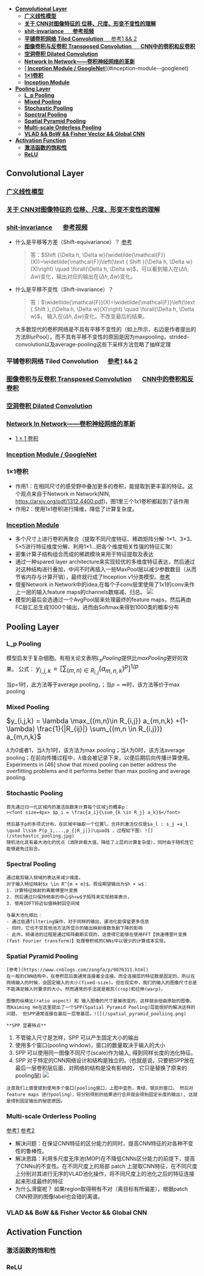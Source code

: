 <!-- TOC -->

- [**Convolutional Layer**](#convolutional-layer)
  - [**广义线性模型**](#%e5%b9%bf%e4%b9%89%e7%ba%bf%e6%80%a7%e6%a8%a1%e5%9e%8b)
  - [**关于 CNN对图像特征的 位移、尺度、形变不变性的理解**](#%e5%85%b3%e4%ba%8e-cnn%e5%af%b9%e5%9b%be%e5%83%8f%e7%89%b9%e5%be%81%e7%9a%84-%e4%bd%8d%e7%a7%bb%e5%b0%ba%e5%ba%a6%e5%bd%a2%e5%8f%98%e4%b8%8d%e5%8f%98%e6%80%a7%e7%9a%84%e7%90%86%e8%a7%a3)
  - [**shit-invariance $\quad$ 参考视频**](#shit-invariance-quad-%e5%8f%82%e8%80%83%e8%a7%86%e9%a2%91)
  - [**平铺卷积网络 Tiled Convolution** $\quad$参考1 && 2](#%e5%b9%b3%e9%93%ba%e5%8d%b7%e7%a7%af%e7%bd%91%e7%bb%9c-tiled-convolution-quad%e5%8f%82%e8%80%831--2)
  - [**图像卷积与反卷积 Transposed Convolution $\quad$ CNN中的卷积和反卷积**](#%e5%9b%be%e5%83%8f%e5%8d%b7%e7%a7%af%e4%b8%8e%e5%8f%8d%e5%8d%b7%e7%a7%af-transposed-convolution-quad-cnn%e4%b8%ad%e7%9a%84%e5%8d%b7%e7%a7%af%e5%92%8c%e5%8f%8d%e5%8d%b7%e7%a7%af)
  - [**空洞卷积 Dilated Convolution**](#%e7%a9%ba%e6%b4%9e%e5%8d%b7%e7%a7%af-dilated-convolution)
  - [**Network In Network——卷积神经网络的革新**](#network-in-network%e5%8d%b7%e7%a7%af%e7%a5%9e%e7%bb%8f%e7%bd%91%e7%bb%9c%e7%9a%84%e9%9d%a9%e6%96%b0)
  - [**[ Inception Module / GoogleNet]()**](#inception-module--googlenet)
  - [**1×1卷积**](#1%c3%971%e5%8d%b7%e7%a7%af)
  - [**Inception Module**](#inception-module)
- [**Pooling Layer**](#pooling-layer)
  - [**L_p Pooling**](#lp-pooling)
  - [<b>Mixed Pooling</b>](#bmixed-poolingb)
  - [<b>Stochastic Pooling</b>](#bstochastic-poolingb)
  - [<b>Spectral Pooling</b>](#bspectral-poolingb)
  - [**Spatial Pyramid Pooling**](#spatial-pyramid-pooling)
  - [<b>Multi-scale Orderless Pooling</b>](#bmulti-scale-orderless-poolingb)
  - [**VLAD && BoW && Fisher Vector && Global CNN**](#vlad--bow--fisher-vector--global-cnn)
- [**Activation Function**](#activation-function)
  - [**激活函数的饱和性**](#%e6%bf%80%e6%b4%bb%e5%87%bd%e6%95%b0%e7%9a%84%e9%a5%b1%e5%92%8c%e6%80%a7)
  - [**ReLU**](#relu)

<!-- /TOC -->

## **Convolutional Layer**
### **[广义线性模型](https://blog.csdn.net/weixin_37140379/article/details/82289704)**

### **[关于 CNN对图像特征的 位移、尺度、形变不变性的理解](https://blog.csdn.net/voxel_grid/article/details/79275637)**

### **[shit-invariance](https://www.cnblogs.com/fydeblog/p/11083664.html) $\quad$  [参考视频](https://www.bilibili.com/video/av63925068)**
  - 什么是平移等方差（Shift-equivariance）？ [参考](https://www.cnblogs.com/fydeblog/p/11083664.html)
    >答：$Shift {\Delta h, \Delta w}(\widetilde{\mathcal{F}}(X))=\widetilde{\mathcal{F}}\left(\text { Shift }{\Delta h, \Delta w}(X)\right) \quad \forall(\Delta h, \Delta w)$，可以看到输入在$(\Delta h, \Delta w)$变化，输出对应的输出在$(\Delta h, \Delta w)$变化。

  - 什么是平移不变性（Shift-invariance）？

    >答：$\widetilde{\mathcal{F}}(X)=\widetilde{\mathcal{F}}\left(\text { Shift }_{\Delta h, \Delta w}(X)\right) \quad \forall(\Delta h, \Delta w)$， 输入在$(\Delta h, \Delta w)$变化，不改变最后的结果。

    大多数现代的卷积网络是不具有平移不变性的（如上所示，右边是作者提出的方法BlurPool），而不具有平移不变性的原因是因为maxpooling，strided-convolution以及average-pooling这些下采样方法忽略了抽样定理
    

### **平铺卷积网络 Tiled Convolution** $\quad$[参考1](https://blog.csdn.net/xiao_jiang2012/article/details/9349955) && [2](https://blog.csdn.net/zhq9695/article/details/84959472)

###  **[图像卷积与反卷积 Transposed Convolution](https://blog.csdn.net/qq_38906523/article/details/80520950) $\quad$ [CNN中的卷积和反卷积](https://blog.csdn.net/sinat_29957455/article/details/85558870)**
  
###  **[空洞卷积 Dilated Convolution](https://www.jianshu.com/p/f743bd9041b3)**

### **[Network In Network——卷积神经网络的革新](https://www.cnblogs.com/yinheyi/p/6978223.html)**
  - [1 × 1 卷积](https://blog.csdn.net/renhaofan/article/details/82721868s)

### **[ Inception Module / GoogleNet]()**
###  **1×1卷积**
   -  作用1：在相同尺寸的感受野中叠加更多的卷积，能提取到更丰富的特征。这个观点来自于Network in Network(NIN, https://arxiv.org/pdf/1312.4400.pdf)，图1里三个1x1卷积都起到了该作用
   -  作用2：使用1x1卷积进行降维，降低了计算复杂度。

### **[Inception Module](https://www.cnblogs.com/leebxo/p/10315490.html)**
  - 多个尺寸上进行卷积再聚合（提取不同尺度特征、稀疏矩阵分解-1×1、3×3、5×5进行特征维度分解、利用1×1...把各个维度相关性强的特征汇聚）
  - 密集计算子结构组合而成的稀疏模块来用于特征提取及表达
  - 通过一种spared layer architecture来实现较优的多维度特征表达，然后通过对这种结构进行叠加，中间不时再插入一些MaxPool层以减少参数数目（从而节省内存与计算开销），最终就行成了Inception v1分类模型。[参考](https://www.jianshu.com/p/57cccc799277)
  - 借鉴Network in Network中的idea,在每个子conv层里使用了1x1的conv来作上一层的输入feature maps的channels数缩减、归总。
    ![](\inception&#32;module1.png)
  - 模型的最后会选通过一个AvgPool层来处理最终的feature maps，然后再由FC层汇总生成1000个输出，进而由Softmax来得到1000类的概率分布

## **Pooling Layer**

### **L_p Pooling**
  
  模型启发于复杂细胞。有相关论文表明$L_p Pooling$提供比$max Pooling$更好的效果。
  公式：
  <font size=4px>$y_{i,j,k} = [ \sum_{(m,n) \in R_{i,j}} (a_{m,n,k})^p ]^{1/p}$</font>
  
  当p=1时，此方法等于average pooling，；当$p=\infty$时，该方法等价于max pooling
### <b>Mixed Pooling</b>
  
   <font size=4px>$y_{i,j,k} = \lambda \max_{(m,n)\in R_{i,j}} a_{m,n,k} +(1-\lambda) \frac{1}{|R_{ij}|} \sum_{(m,n \in R_{i,j})} a_{m,n,k}$</font>

   $\lambda$为0或者1，当$\lambda$为1时，该方法为max pooling；当$\lambda$为0时，该方法average pooling；在前向传播过程中，$\lambda$值会被记录下来，以便后期后向传播计算使用。Experiments in [46] show that mixed pooling can better address the overfitting problems and it
performs better than max pooling and average pooling.

### <b>Stochastic Pooling</b>
    
    首先通过归一化区域内的激活函数来计算每个区域j的概率p：
    ><font size=4px> $p_i = \frac{a_i}{\sum_{k \in R_j} a_k}$</font>

    然后基于p的多项式分布，在区域中抽取一个位置l。合并的激活仅仅是$a_l : s_j =a_l \quad l\sim P(p_1,...,p_{|R_j|})\quad$ ，过程如下图: ![](/stochastic_pooling.jpg)
    随机池化具有最大池化的优点（消除非极大值，降低了上层的计算复杂度），同时由于随机性它能够避免过拟合。

### <b>Spectral Pooling</b>
    
    通过裁剪输入频域的表达来减少维度。
    对于输入特征映射$x \in R^{m × m}$，假设期望输出为$h × w$：
    1. 计算特征映射的离散傅里叶变换
    2. 然后通过只保持频率的中心$h×w$子矩阵来实现频率表示，
    3. 使用IDFT将近似值映射回空间域

    与最大池化相比：
    - 通过低通filtering操作，对于同样的输出，谱池化能保留更多信息
    - 同时，它也不受其他池方法所显示的输出映射维数急剧下降的影响
    - 此外，频谱池的过程是通过矩阵截断实现的，这使得它能够在使用FFT【快速傅里叶变换 (fast Fourier transform)】处理卷积核的CNNs中以很少的计算成本实现。
### **Spatial Pyramid Pooling**
    
    [参考](https://www.cnblogs.com/zongfa/p/9076311.html)
    在一般的CNN结构中，在卷积层后面通常连接着全连接。而全连接层的特征数是固定的，所以在网络输入的时候，会固定输入的大小(fixed-size)。但在现实中，我们的输入的图像尺寸总是不能满足输入时要求的大小。然而通常的手法就是裁剪(crop)和拉伸(warp)。

    图像的纵横比(ratio aspect) 和 输入图像的尺寸是被改变的。这样就会扭曲原始的图像。而Kaiming He在这里提出了一个SPP(Spatial Pyramid Pooling)层能很好的解决这样的问题， 但SPP通常连接在最后一层卷基层。![](/spatial_pyramid_pooliing.png)

    **SPP 显著特点**
  1) 不管输入尺寸是怎样，SPP 可以产生固定大小的输出 
  2) 使用多个窗口(pooling window)，窗口的数量取决于输入的大小
  3) SPP 可以使用同一图像不同尺寸(scale)作为输入, 得到同样长度的池化特征。
  4) SPP 对于特定的CNN网络设计和结构是独立的。(也就是说，只要把SPP放在最后一层卷积层后面，对网络的结构是没有影响的， 它只是替换了原来的pooling层) 
   ![](/Spatial_Pyramid_Pooling_Layer.png)

    注意我们上面曾提到使用多个窗口(pooling窗口，上图中蓝色，青绿，银灰的窗口， 然后对feature maps 进行pooling），将分别得到的结果进行合并就会得到固定长度的输出), 这就是得到固定输出的秘密原因。  

### <b>Multi-scale Orderless Pooling</b>
  
  [参考1](https://blog.csdn.net/qq_32417287/article/details/80372422)
  [参考2](https://blog.csdn.net/happyer88/article/details/51418059)
  - 解决问题：在保证CNN特征的区分能力的同时，提高CNN特征的对各种不变性的鲁棒性。
  - 解决思路：利用多尺度无序池(MOP)在不降低CNNs区分能力的前提下，提高了CNNs的不变性。在不同尺度上的局部 patch 上提取CNN特征，在不同尺度上分别对其进行无序的VLAD池化操作，将不同尺度上的池化之后的特征连接起来形成最终的特征
  - 为什么滑窗呢？
    如果region取得稍有不对（离目标有所偏差），根据patch CNN预测的图像label也会错的离谱。

### **VLAD && BoW && Fisher Vector && Global CNN**



## **Activation Function**
### **激活函数的饱和性**


### **ReLU**

